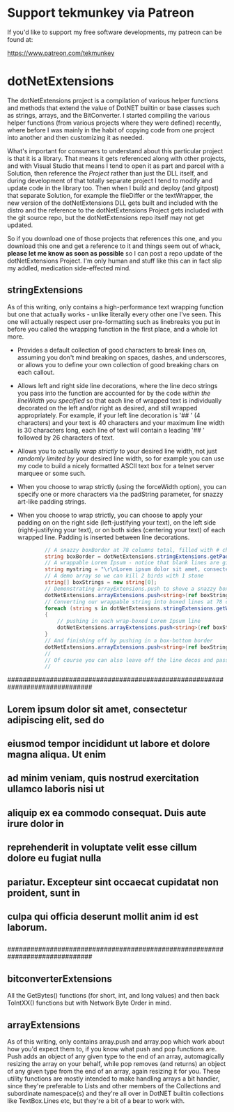 # Support tekmunkey via Patreon

If you'd like to support my free software developments, my patreon can be found at:

https://www.patreon.com/tekmunkey

# dotNetExtensions

The dotNetExtensions project is a compilation of various helper functions and methods that extend the value of DotNET builtin or base classes such as strings, arrays, and the BitConverter.  I started compiling the various helper functions (from various projects where they were defined) recently, where before I was mainly in the habit of copying code from one project into another and then customizing it as needed.

What's important for consumers to understand about this particular project is that it is a library.  That means it gets referenced along with other projects, and with Visual Studio that means I tend to open it as part and parcel with a Solution, then reference the *Project* rather than just the DLL itself, and during development of that totally separate project I tend to modify and update code in the library too.  Then when I build and deploy (and gitpost) that separate Solution, for example the fileDiffer or the textWrapper, the new version of the dotNetExtensions DLL gets built and included with the distro and the reference to the dotNetExtensions Project gets included with the git source repo, but the dotNetExtensions repo itself may not get updated.

So if you download one of those projects that references this one, and you download this one and get a reference to it and things seem out of whack, **__please let me know as soon as possible__** so I can post a repo update of the dotNetExtensions Project.  I'm only human and stuff like this can in fact slip my addled, medication side-effected mind.

## stringExtensions

As of this writing, only contains a high-performance text wrapping function but one that actually works - unlike literally every other one I've seen.  This one will actually respect user pre-formatting such as linebreaks you put in before you called the wrapping function in the first place, and a whole lot more.

+ Provides a default collection of good characters to break lines on, assuming you don't mind breaking on spaces, dashes, and underscores, or allows you to define your own collection of good breaking chars on each callout.

+ Allows left and right side line decorations, where the line deco strings you pass into the function are accounted for by the code *within the lineWidth you specified* so that each line of wrapped text is individually decorated on the left and/or right as desired, and still wrapped appropriately.  For example, if your left line decoration is '##  ' (4 characters) and your text is 40 characters and your maximum line width is 30 characters long, each line of text will contain a leading '##  ' followed by 26 characters of text.

+ Allows you to actually *wrap strictly to* your desired line width, not just *randomly limited by* your desired line width, so for example you can use my code to build a nicely formatted ASCII text box for a telnet server marquee or some such.

+ When you choose to wrap strictly (using the forceWidth option), you can specify one or more characters via the padString parameter, for snazzy art-like padding strings.  

+ When you choose to wrap strictly, you can choose to apply your padding on on the right side (left-justifying your text), on the left side (right-justifying your text), or on both sides (centering your text) of each wrapped line.  Padding is inserted between line decorations.

```c#
            // A snazzy boxBorder at 78 columns total, filled with # characters
            string boxBorder = dotNetExtensions.stringExtensions.getPaddedLine(string.Empty, 78, true, @"#", 0);
            // A wrappable Lorem Ipsum - notice that blank lines are given full line-width padding and are boxed themselves with line deco on the left and right sides
            string mystring = "\r\nLorem ipsum dolor sit amet, consectetur adipiscing elit, sed do eiusmod tempor incididunt ut labore et dolore magna aliqua. Ut enim ad minim veniam, quis nostrud exercitation ullamco laboris nisi ut aliquip ex ea commodo consequat. Duis aute irure dolor in reprehenderit in voluptate velit esse cillum dolore eu fugiat nulla pariatur. Excepteur sint occaecat cupidatat non proident, sunt in culpa qui officia deserunt mollit anim id est laborum.\r\n";
            // A demo array so we can kill 2 birds with 1 stone
            string[] boxStrings = new string[0];
            // Demonstrating arrayExtensions.push to shove a snazzy box-top border in
            dotNetExtensions.arrayExtensions.push<string>(ref boxStrings, boxBorder);
            // Converting our wrappable string into boxed lines at 78 columns each
            foreach (string s in dotNetExtensions.stringExtensions.getWrappedLines(mystring, 78, @"##  ", @"  ##", null, true, @" ", 0))
            {
                // pushing in each wrap-boxed Lorem Ipsum line
                dotNetExtensions.arrayExtensions.push<string>(ref boxStrings, s);
            }
            // And finishing off by pushing in a box-bottom border
            dotNetExtensions.arrayExtensions.push<string>(ref boxStrings, boxBorder);
            //
            // Of course you can also leave off the line decos and pass the forceWidth parameter a false, and then you just get standard wrapping
            //
```


##############################################################################
##                                                                          ##
##     Lorem ipsum dolor sit amet, consectetur adipiscing elit, sed do      ##
##   eiusmod tempor incididunt ut labore et dolore magna aliqua. Ut enim    ##
##   ad minim veniam, quis nostrud exercitation ullamco laboris nisi ut     ##
##        aliquip ex ea commodo consequat. Duis aute irure dolor in         ##
##   reprehenderit in voluptate velit esse cillum dolore eu fugiat nulla    ##
##    pariatur. Excepteur sint occaecat cupidatat non proident, sunt in     ##
##          culpa qui officia deserunt mollit anim id est laborum.          ##
##                                                                          ##
##############################################################################


## bitconverterExtensions

All the GetBytes() functions (for short, int, and long values) and then back ToIntXX() functions but with Network Byte Order in mind.

## arrayExtensions

As of this writing, only contains array.push and array.pop which work about how you'd expect them to, if you know what push and pop functions are.  Push adds an object of any given type to the end of an array, automagically resizing the array on your behalf, while pop removes (and returns) an object of any given type from the end of an array, again resizing it for you.  These utility functions are mostly intended to make handling arrays a bit handier, since they're preferable to Lists and other members of the Collections and subordinate namespace(s) and they're all over in DotNET builtin collections like TextBox.Lines etc, but they're a bit of a bear to work with.